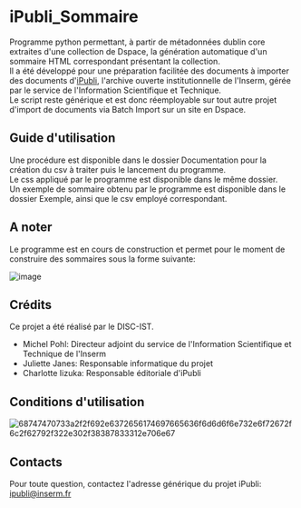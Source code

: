 # iPubli_Sommaire
Programme python permettant, à partir de métadonnées dublin core extraites d'une collection de Dspace, la génération automatique d'un sommaire HTML correspondant présentant la collection.<br/>
Il a été développé pour une préparation facilitée des documents à importer des documents d'[iPubli](https://www.ipubli.inserm.fr/), l'archive ouverte institutionnelle de l'Inserm, gérée par le service de l'Information Scientifique et Technique.<br/>
Le script reste générique et est donc réemployable sur tout autre projet d'import de documents via Batch Import sur un site en Dspace.

## Guide d'utilisation
Une procédure est disponible dans le dossier Documentation pour la création du csv à traiter puis le lancement du programme. <br/>
Le css appliqué par le programme est disponible dans le même dossier.<br/>
Un exemple de sommaire obtenu par le programme est disponible dans le dossier Exemple, ainsi que le csv employé correspondant.

## A noter
Le programme est en cours de construction et permet pour le moment de construire des sommaires sous la forme suivante:

![image](https://user-images.githubusercontent.com/56683417/232457175-cf39c54e-4358-4a69-845b-cc03d8549b1d.png)

## Crédits
Ce projet a été réalisé par le DISC-IST.
- Michel Pohl: Directeur adjoint du service de l'Information Scientifique et Technique de l'Inserm
- Juliette Janes: Responsable informatique du projet
- Charlotte Iizuka: Responsable éditoriale d'iPubli

## Conditions d'utilisation
![68747470733a2f2f692e6372656174697665636f6d6d6f6e732e6f72672f6c2f62792f322e302f38387833312e706e67](https://user-images.githubusercontent.com/56683417/115525743-a78d2400-a28f-11eb-8e45-4b6e3265a527.png)

## Contacts
Pour toute question, contactez l'adresse générique du projet iPubli: ipubli@inserm.fr
